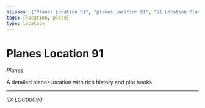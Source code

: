 ```yaml
---
aliases: ["Planes Location 91", "planes location 91", "91 Location Planes"]
tags: [location, place]
type: location
---
```


# Planes Location 91

*Planes*

A detailed planes location with rich history and plot hooks.

---
*ID: LOC00090*